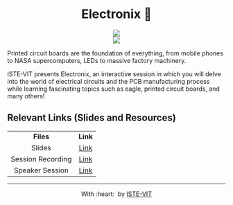 <h1 align = "center"> Electronix 🔌 </h1>
<p align="center">
 <img src="https://user-images.githubusercontent.com/71590944/111881788-33353b80-89d8-11eb-9db1-746eba087b05.png" ><br>
 <img src="./Frame 58.png"><br>
</p>

Printed circuit boards are the foundation of everything, from mobile phones to NASA supercomputers, LEDs to massive factory machinery.

ISTE-VIT presents Electronix, an interactive session in which you will delve into the world of electrical circuits and the PCB manufacturing process while learning fascinating topics such as eagle, printed circuit boards, and many others!


## Relevant Links (Slides and Resources)
<table align="center">
<tbody>
	
<tr>		
<td align="center" >
<span><b><center>Files</center></b></span>
</td>

<td align="center">
<span><b><center>Link</center></b></span>
</td>
</tr>

<tr>
<td align="center">
<span><center>Slides</center></span>
</td>
<td align="center">
<a href="https://docs.google.com/presentation/d/1pFhvP4mxAaklfRwf3dmWqEdmsld-AVqP/edit?usp=sharing&ouid=115530944635330637991&rtpof=true&sd=true">Link</a>
</td>
</tr>

<tr>
<td align="center">
<span><center>Session Recording</center></span>
</td>
<td align="center">
<a href="https://drive.google.com/drive/folders/1lntoX6p3BObSsPFEuha6euwziIR9zL3X?usp=sharing">Link</a>
</td>
</tr>

<tr>
<td align="center">
<span><center>Speaker Session</center></span>
</td>
<td align="center">
<a href="https://www.youtube.com/watch?v=AkZHnu-fEJ0&list=LL&index=4">Link</a>
</td>
</tr>
</tbody>
</table>

---


<p align="center">
	With :heart: &nbsp;by <a href="https://istevit.in/" target="_blank">ISTE-VIT</a>
</p>
